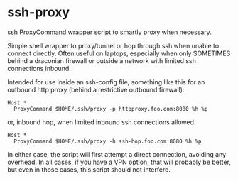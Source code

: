 # ssh-proxy
ssh ProxyCommand wrapper script to smartly proxy when necessary.

Simple shell wrapper to proxy/tunnel or hop through ssh when unable
to connect directly.  Often useful on laptops, especially when only
SOMETIMES behind a draconian firewall or outside a network with
limited ssh connections inbound.

Intended for use inside an ssh-config file, something like this
for an outbound http proxy (behind a restrictive outbound firewall):

    Host *
      ProxyCommand $HOME/.ssh/proxy -p httpproxy.foo.com:8080 %h %p

or, inbound hop, when limited inbound ssh connections allowed.

    Host *
      ProxyCommand $HOME/.ssh/proxy -h ssh-hop.foo.com:8080 %h %p

In either case, the script will first attempt a direct connection,
avoiding any overhead.  In all cases, if you have a VPN option, that
will probably be better, but even in those cases, this script should
not interfere.
